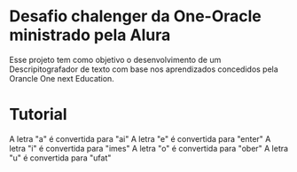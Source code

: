 # Desafio chalenger da One-Oracle ministrado pela Alura

Esse projeto tem como objetivo o desenvolvimento de um Descripitografador de texto com base nos aprendizados concedidos 
pela Orancle One next Education.

# Tutorial
A letra "a" é convertida para "ai"
A letra "e" é convertida para "enter" 
A letra "i" é convertida para "imes"
A letra "o" é convertida para "ober"
A letra "u" é convertida para "ufat"
